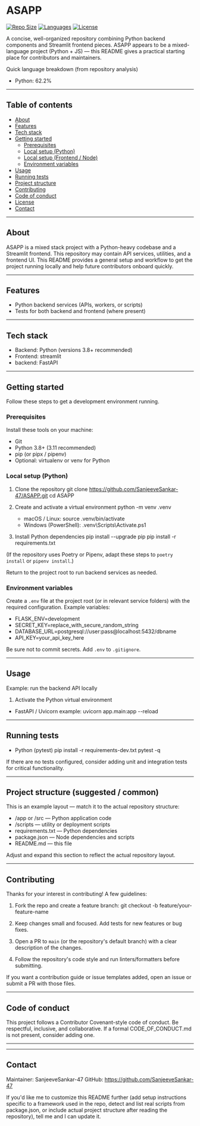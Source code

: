 # ASAPP

[![Repo Size](https://img.shields.io/github/repo-size/SanjeeveSankar-47/ASAPP)]()
[![Languages](https://img.shields.io/github/languages/top/SanjeeveSankar-47/ASAPP)]()
[![License](https://img.shields.io/github/license/SanjeeveSankar-47/ASAPP)]()

A concise, well-organized repository combining Python backend components and Streamlit frontend pieces. ASAPP appears to be a mixed-language project (Python + JS) — this README gives a practical starting place for contributors and maintainers.

Quick language breakdown (from repository analysis)
- Python: 62.2%

---

## Table of contents

- [About](#about)
- [Features](#features)
- [Tech stack](#tech-stack)
- [Getting started](#getting-started)
  - [Prerequisites](#prerequisites)
  - [Local setup (Python)](#local-setup-python)
  - [Local setup (Frontend / Node)](#local-setup-frontend--node)
  - [Environment variables](#environment-variables)
- [Usage](#usage)
- [Running tests](#running-tests)
- [Project structure](#project-structure)
- [Contributing](#contributing)
- [Code of conduct](#code-of-conduct)
- [License](#license)
- [Contact](#contact)

---

## About

ASAPP is a mixed stack project with a Python-heavy codebase and a Streamlit frontend. This repository may contain API services, utilities, and a frontend UI. This README provides a general setup and workflow to get the project running locally and help future contributors onboard quickly.

---

## Features

- Python backend services (APIs, workers, or scripts)
- Tests for both backend and frontend (where present)

---

## Tech stack

- Backend: Python (versions 3.8+ recommended)
- Frontend: streamlit
- backend: FastAPI

---

## Getting started

Follow these steps to get a development environment running.

### Prerequisites

Install these tools on your machine:

- Git
- Python 3.8+ (3.11 recommended)
- pip (or pipx / pipenv)
- Optional: virtualenv or venv for Python

### Local setup (Python)

1. Clone the repository
   git clone https://github.com/SanjeeveSankar-47/ASAPP.git
   cd ASAPP

2. Create and activate a virtual environment
   python -m venv .venv
   - macOS / Linux:
     source .venv/bin/activate
   - Windows (PowerShell):
     .venv\Scripts\Activate.ps1

3. Install Python dependencies
   pip install --upgrade pip
   pip install -r requirements.txt

(If the repository uses Poetry or Pipenv, adapt these steps to `poetry install` or `pipenv install`.)


Return to the project root to run backend services as needed.

### Environment variables

Create a `.env` file at the project root (or in relevant service folders) with the required configuration. Example variables:

- FLASK_ENV=development
- SECRET_KEY=replace_with_secure_random_string
- DATABASE_URL=postgresql://user:pass@localhost:5432/dbname
- API_KEY=your_api_key_here

Be sure not to commit secrets. Add `.env` to `.gitignore`.

---

## Usage

Example: run the backend API locally

1. Activate the Python virtual environment

- FastAPI / Uvicorn example:
  uvicorn app.main:app --reload

---

## Running tests

- Python (pytest)
  pip install -r requirements-dev.txt
  pytest -q


If there are no tests configured, consider adding unit and integration tests for critical functionality.

---

## Project structure (suggested / common)

This is an example layout — match it to the actual repository structure:

- /app or /src — Python application code
- /scripts — utility or deployment scripts
- requirements.txt — Python dependencies
- package.json — Node dependencies and scripts
- README.md — this file

Adjust and expand this section to reflect the actual repository layout.

---

## Contributing

Thanks for your interest in contributing! A few guidelines:

1. Fork the repo and create a feature branch:
   git checkout -b feature/your-feature-name

2. Keep changes small and focused. Add tests for new features or bug fixes.

3. Open a PR to `main` (or the repository's default branch) with a clear description of the changes.

4. Follow the repository's code style and run linters/formatters before submitting.

If you want a contribution guide or issue templates added, open an issue or submit a PR with those files.

---

## Code of conduct

This project follows a Contributor Covenant-style code of conduct. Be respectful, inclusive, and collaborative. If a formal CODE_OF_CONDUCT.md is not present, consider adding one.

---
---

## Contact

Maintainer: SanjeeveSankar-47
GitHub: https://github.com/SanjeeveSankar-47

If you'd like me to customize this README further (add setup instructions specific to a framework used in the repo, detect and list real scripts from package.json, or include actual project structure after reading the repository), tell me and I can update it.
